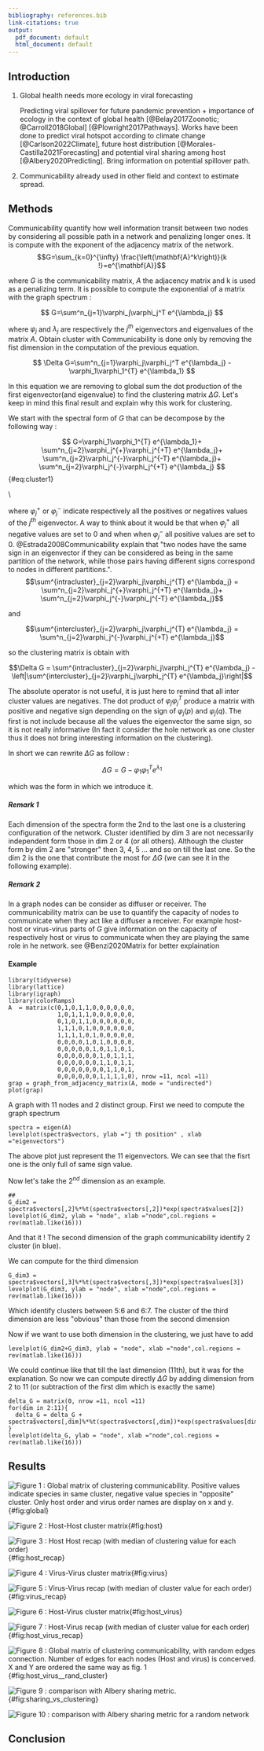 ```yaml
---
bibliography: references.bib
link-citations: true
output:
  pdf_document: default
  html_document: default
---
```


## Introduction

1.  Global health needs more ecology in viral forecasting

    Predicting viral spillover for future pandemic prevention + importance of ecology in the context of global health [@Belay2017Zoonotic; @Carroll2018Global] [@Plowright2017Pathways]. Works have been done to predict viral hotspot according to climate change [@Carlson2022Climate], future host distribution [@Morales-Castilla2021Forecasting] and potential viral sharing among host [@Albery2020Predicting]. Bring information on potential spillover path.

2.  Communicability already used in other field and context to estimate spread.

## Methods

Communicability quantify how well information transit between two nodes by considering all possible path in a network and penalizing longer ones. It is compute with the exponent of the adjacency matrix of the network. $$G=\sum_{k=0}^{\infty} \frac{\left(\mathbf{A}^k\right)}{k !}=e^{\mathbf{A}}$$

where $G$ is the communicability matrix, $A$ the adjacency matrix and k is used as a penalizing term. It is possible to compute the exponential of a matrix with the graph spectrum :

$$
G=\sum^n_{j=1}\varphi_j\varphi_j^T e^{\lambda_j}
$$

where $\varphi_j$ and $\lambda_j$ are respectively the $j^{th}$ eigenvectors and eigenvalues of the matrix $A$. Obtain cluster with Communicability is done only by removing the fist dimension in the computation of the previous equation.

$$
\Delta G=\sum^n_{j=1}\varphi_j\varphi_j^T e^{\lambda_j} -\varphi_1\varphi_1^{T} e^{\lambda_1}
$$

In this equation we are removing to global sum the dot production of the first eigenvector(and eigenvalue) to find the clustering matrix $\Delta G$. Let's keep in mind this final result and explain why this work for clustering.

We start with the spectral form of $G$ that can be decompose by the following way :

$$
G=\varphi_1\varphi_1^{T} e^{\lambda_1}+ 
\sum^n_{j=2}\varphi_j^{+}\varphi_j^{+T} e^{\lambda_j}+ 
\sum^n_{j=2}\varphi_j^{-}\varphi_j^{-T} e^{\lambda_j}+
\sum^n_{j=2}\varphi_j^{-}\varphi_j^{+T} e^{\lambda_j}
$${#eq:cluster1}

\

where $\varphi_j^+$ or $\varphi_j^-$ indicate respectively all the positives or negatives values of the $j^{th}$ eigenvector. A way to think about it would be that when $\varphi_j^+$ all negative values are set to 0 and when when $\varphi_j^-$ all positive values are set to 0. @Estrada2008Communicability explain that "two nodes have the same sign in an eigenvector if they can be considered as being in the same partition of the network, while those pairs having different signs correspond to nodes in different partitions.". $$\sum^{intracluster}_{j=2}\varphi_j\varphi_j^{T} e^{\lambda_j} = \sum^n_{j=2}\varphi_j^{+}\varphi_j^{+T} e^{\lambda_j}+ \sum^n_{j=2}\varphi_j^{-}\varphi_j^{-T} e^{\lambda_j}$$

and

$$\sum^{intercluster}_{j=2}\varphi_j\varphi_j^{T} e^{\lambda_j} = \sum^n_{j=2}\varphi_j^{-}\varphi_j^{+T} e^{\lambda_j}$$

so the clustering matrix is obtain with

$$\Delta G = \sum^{intracluster}_{j=2}\varphi_j\varphi_j^{T} e^{\lambda_j} -
\left|\sum^{intercluster}_{j=2}\varphi_j\varphi_j^{T} e^{\lambda_j}\right|$$

The absolute operator is not useful, it is just here to remind that all inter cluster values are negatives. The dot product of $\varphi_j\varphi_j^{T}$ produce a matrix with positive and negative sign depending on the sign of $\varphi_j(p)$ and $\varphi_j(q)$. The first is not include because all the values the eigenvector the same sign, so it is not really informative (In fact it consider the hole network as one cluster thus it does not bring interesting information on the clustering).

In short we can rewrite $\Delta G$ as follow :

$$\Delta G = 
G - \varphi_{1} \varphi_{1}^T e^{\lambda_1}$$

which was the form in which we introduce it.

##### Remark 1

Each dimension of the spectra form the 2nd to the last one is a clustering configuration of the network. Cluster identified by dim 3 are not necessarily independent form those in dim 2 or 4 (or all others). Although the cluster form by dim 2 are "stronger" then 3, 4, 5 ... and so on till the last one. So the dim 2 is the one that contribute the most for $\Delta G$ (we can see it in the following example).

##### Remark 2

In a graph nodes can be consider as diffuser or receiver. The communicability matrix can be use to quantify the capacity of nodes to communicate when they act like a diffuser a receiver. For example host-host or virus-virus parts of $G$ give information on the capacity of respectively host or virus to communicate when they are playing the same role in he network. see @Benzi2020Matrix for better explaination

#### Example

```{r}
library(tidyverse)
library(lattice)
library(igraph)
library(colorRamps)
A  = matrix(c(0,1,0,1,1,0,0,0,0,0,0,
              1,0,1,1,1,0,0,0,0,0,0,
              0,1,0,1,1,0,0,0,0,0,0,
              1,1,1,0,1,0,0,0,0,0,0,
              1,1,1,1,0,1,0,0,0,0,0,
              0,0,0,0,1,0,1,0,0,0,0,
              0,0,0,0,0,1,0,1,1,0,1,
              0,0,0,0,0,0,1,0,1,1,1,
              0,0,0,0,0,0,1,1,0,1,1,
              0,0,0,0,0,0,0,1,1,0,1,
              0,0,0,0,0,0,1,1,1,1,0), nrow =11, ncol =11)
grap = graph_from_adjacency_matrix(A, mode = "undirected")
plot(grap)
```

A graph with 11 nodes and 2 distinct group. First we need to compute the graph spectrum

```{r}
spectra = eigen(A)
levelplot(spectra$vectors, ylab ="j th position" , xlab ="eigenvectors")
```

The above plot just represent the 11 eigenvectors. We can see that the fisrt one is the only full of same sign value.

Now let's take the $2^{nd}$ dimension as an example.

```{r}
##
G_dim2 = spectra$vectors[,2]%*%t(spectra$vectors[,2])*exp(spectra$values[2])
levelplot(G_dim2, ylab = "node", xlab ="node",col.regions = rev(matlab.like(16)))
```

And that it ! The second dimension of the graph communicability identify 2 cluster (in blue).

We can compute for the third dimension

```{r}
G_dim3 = spectra$vectors[,3]%*%t(spectra$vectors[,3])*exp(spectra$values[3])
levelplot(G_dim3, ylab = "node", xlab ="node",col.regions = rev(matlab.like(16)))
```

Which identify clusters between 5:6 and 6:7. The cluster of the third dimension are less "obvious" than those from the second dimension

Now if we want to use both dimension in the clustering, we just have to add

```{r}
levelplot(G_dim2+G_dim3, ylab = "node", xlab ="node",col.regions = rev(matlab.like(16)))
```

We could continue like that till the last dimension (11th), but it was for the explanation. So now we can compute directly $\Delta G$ by adding dimension from 2 to 11 (or subtraction of the first dim which is exactly the same)

```{r}
delta_G = matrix(0, nrow =11, ncol =11)
for(dim in 2:11){
  delta_G = delta_G + spectra$vectors[,dim]%*%t(spectra$vectors[,dim])*exp(spectra$values[dim])
}
levelplot(delta_G, ylab = "node", xlab ="node",col.regions = rev(matlab.like(16)))
```

## Results

![Figure 1 : Global matrix of clustering communicability. Positive values indicate species in same cluster, negative value species in "opposite" cluster. Only host order and virus order names are display on x and y.](figures/host_virus_cluster.jpg){#fig:global}

![Figure 2 : Host-Host cluster matrix](figures/host_host_cluster.jpg){#fig:host}

![Figure 3 : Host Host recap (with median of clustering value for each order)](figures/host_host_recap.jpg){#fig:host_recap}

![Figure 4 : Virus-Virus cluster matrix](figures/virus_virus_cluster.jpg){#fig:virus}

![Figure 5 : Virus-Virus recap (with median of cluster value for each order)](figures/virus_virus_recap.jpg){#fig:virus_recap}

![Figure 6 : Host-Virus cluster matrix](figures/host_virus.jpg){#fig:host_virus}

![Figure 7 : Host-Virus recap (with median of cluster value for each order)](figures/host_virus_recap.jpg){#fig:host_virus_recap}

![Figure 8 : Global matrix of clustering communicability, with random edges connection. Number of edges for each nodes (Host and virus) is concerved. X and Y are ordered the same way as fig. 1](figures/host_virus__rand_cluster.jpg){#fig:host_virus__rand_cluster}

![Figure 9 : comparison with Albery sharing metric.](figures/sharing_vs_clustering.jpg){#fig:sharing_vs_clustering}

![Figure 10 : comparison with Albery sharing metric for a random network](figures/sharing_vs_clustering_rand.jpg)

## Conclusion
